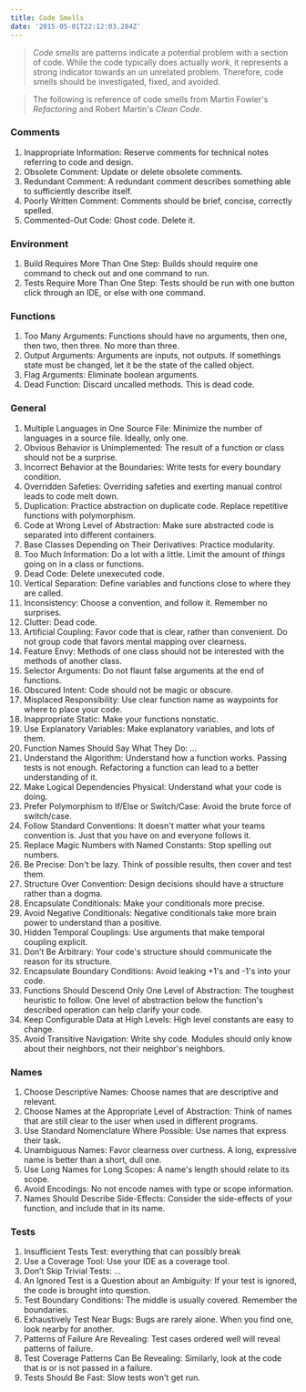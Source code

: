 ```yaml
---
title: Code Smells
date: '2015-05-01T22:12:03.284Z'
---
```


> _Code smells_ are patterns indicate a potential problem with a section of code. While the code typically does actually _work_, it represents a strong indicator towards an un unrelated problem. Therefore, code smells should be investigated, fixed, and avoided.

> The following is reference of code smells from Martin Fowler's _Refactoring_ and Robert Martin's _Clean Code_.

### Comments

1. Inappropriate Information: Reserve comments for technical notes referring to code and design.
2. Obsolete Comment: Update or delete obsolete comments.
3. Redundant Comment: A redundant comment describes something able to sufficiently describe itself.
4. Poorly Written Comment: Comments should be brief, concise, correctly spelled.
5. Commented-Out Code: Ghost code. Delete it.

### Environment

1. Build Requires More Than One Step: Builds should require one command to check out and one command to run.
2. Tests Require More Than One Step: Tests should be run with one button click through an IDE, or else with one command.

### Functions

1. Too Many Arguments: Functions should have no arguments, then one, then two, then three. No more than three.
2. Output Arguments: Arguments are inputs, not outputs. If somethings state must be changed, let it be the state of the called object.
3. Flag Arguments: Eliminate boolean arguments.
4. Dead Function: Discard uncalled methods. This is dead code.

### General

1. Multiple Languages in One Source File: Minimize the number of languages in a source file. Ideally, only one.
2. Obvious Behavior is Unimplemented: The result of a function or class should not be a surprise.
3. Incorrect Behavior at the Boundaries: Write tests for every boundary condition.
4. Overridden Safeties: Overriding safeties and exerting manual control leads to code melt down.
5. Duplication: Practice abstraction on duplicate code. Replace repetitive functions with polymorphism.
6. Code at Wrong Level of Abstraction: Make sure abstracted code is separated into different containers.
7. Base Classes Depending on Their Derivatives: Practice modularity.
8. Too Much Information: Do a lot with a little. Limit the amount of *things* going on in a class or functions.
9. Dead Code: Delete unexecuted code.
10. Vertical Separation: Define variables and functions close to where they are called.
11. Inconsistency: Choose a convention, and follow it. Remember no surprises.
12. Clutter: Dead code.
13. Artificial Coupling: Favor code that is clear, rather than convenient. Do not group code that favors mental mapping over clearness.
14. Feature Envy: Methods of one class should not be interested with the methods of another class.
15. Selector Arguments: Do not flaunt false arguments at the end of functions.
16. Obscured Intent: Code should not be magic or obscure.
17. Misplaced Responsibility: Use clear function name as waypoints for where to place your code.
18. Inappropriate Static: Make your functions nonstatic.
19. Use Explanatory Variables: Make explanatory variables, and lots of them.
20. Function Names Should Say What They Do: ...
21. Understand the Algorithm: Understand how a function works. Passing tests is not enough. Refactoring a function can lead to a better understanding of it.
22. Make Logical Dependencies Physical: Understand what your code is doing.
23. Prefer Polymorphism to If/Else or Switch/Case: Avoid the brute force of switch/case.
24. Follow Standard Conventions: It doesn't matter what your teams convention is. Just that you have on and everyone follows it.
25. Replace Magic Numbers with Named Constants: Stop spelling out numbers.
26. Be Precise: Don't be lazy. Think of possible results, then cover and test them.
27. Structure Over Convention: Design decisions should have a structure rather than a dogma.
28. Encapsulate Conditionals: Make your conditionals more precise.
29. Avoid Negative Conditionals: Negative conditionals take more brain power to understand than a positive.
30. Hidden Temporal Couplings: Use arguments that make temporal coupling explicit.
31. Don’t Be Arbitrary: Your code's structure should communicate the reason for its structure.
32. Encapsulate Boundary Conditions: Avoid leaking +1's and -1's into your code.
33. Functions Should Descend Only One Level of Abstraction: The toughest heuristic to follow. One level of abstraction below the function's described operation can help clarify your code.
34. Keep Configurable Data at High Levels: High level constants are easy to change.
35. Avoid Transitive Navigation: Write shy code. Modules should only know about their neighbors, not their neighbor's neighbors.

### Names

1. Choose Descriptive Names: Choose names that are descriptive and relevant.
2. Choose Names at the Appropriate Level of Abstraction: Think of names that are still clear to the user when used in different programs.
3. Use Standard Nomenclature Where Possible: Use names that express their task.
4. Unambiguous Names: Favor clearness over curtness. A long, expressive name is better than a short, dull one.
5. Use Long Names for Long Scopes: A name's length should relate to its scope.
6. Avoid Encodings: No not encode names with type or scope information.
7. Names Should Describe Side-Effects: Consider the side-effects of your function, and include that in its name.

### Tests

1. Insufficient Tests Test: everything that can possibly break
2. Use a Coverage Tool: Use your IDE as a coverage tool.
3. Don’t Skip Trivial Tests: ...
4. An Ignored Test is a Question about an Ambiguity: If your test is ignored, the code is brought into question.
5. Test Boundary Conditions: The middle is usually covered. Remember the boundaries.
6. Exhaustively Test Near Bugs: Bugs are rarely alone. When you find one, look nearby for another.
7. Patterns of Failure Are Revealing: Test cases ordered well will reveal patterns of failure.
8. Test Coverage Patterns Can Be Revealing: Similarly, look at the code that is or is not passed in a failure.
9. Tests Should Be Fast: Slow tests won't get run.